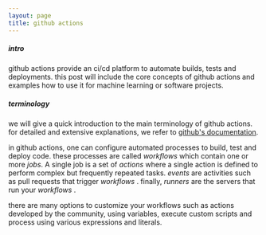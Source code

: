 ```yaml
---
layout: page
title: github actions
---
```


##### intro

github actions provide an ci/cd platform to automate builds, tests and deployments.
this post will include the core concepts of github actions and examples how to use it for machine learning
or software projects.

##### terminology

we will give a quick introduction to the main terminology of github actions. for detailed and extensive explanations,
we refer to [github's documentation](https://docs.github.com/en/actions).

in github actions, one can configure automated processes to build, test and deploy code. these processes are called <i>workflows</i> which
contain one or more <i>jobs</i>. A single job is a set of <i>actions</i> where a single action is defined to perform complex
but frequently repeated tasks. <i>events</i> are activities such as pull requests that trigger <i> workflows </i>. finally,
<i> runners </i> are the servers that run your <i> workflows </i>.

there are many options to customize your workflows such as actions developed by the community, using variables, execute custom
scripts and process using various expressions and literals.

